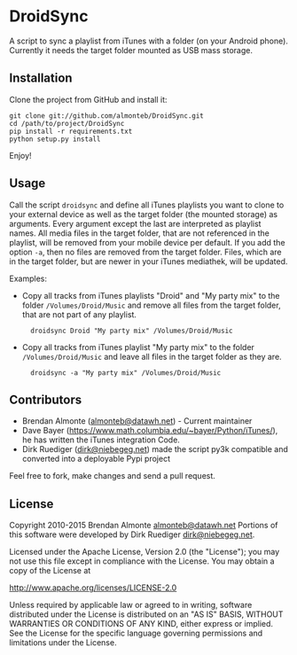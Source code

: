 # DroidSync

A script to sync a playlist from iTunes with a folder (on your Android phone).
Currently it needs the target folder mounted as USB mass storage.

## Installation

Clone the project from GitHub and install it:

    git clone git://github.com/almonteb/DroidSync.git
    cd /path/to/project/DroidSync
    pip install -r requirements.txt
    python setup.py install

Enjoy!

## Usage

Call the script `droidsync` and define all iTunes playlists you want to clone
to your external device as well as the target folder (the mounted storage) as
arguments. Every argument except the last are interpreted as playlist names.
All media files in the target folder, that are not referenced in the playlist,
will be removed from your mobile device per default. If you add the option `-a`,
then no files are removed from the target folder.
Files, which are in the target folder, but are newer in your iTunes mediathek,
will be updated.

Examples:

- Copy all tracks from iTunes playlists "Droid" and "My party mix" to the folder
  `/Volumes/Droid/Music` and remove all files from the target folder, that are
  not part of any playlist.

        droidsync Droid "My party mix" /Volumes/Droid/Music

- Copy all tracks from iTunes playlist "My party mix" to the folder
  `/Volumes/Droid/Music` and leave all files in the target folder as they are.

        droidsync -a "My party mix" /Volumes/Droid/Music

## Contributors

- Brendan Almonte (almonteb@datawh.net) - Current maintainer
- Dave Bayer (https://www.math.columbia.edu/~bayer/Python/iTunes/),
  he has written the iTunes integration Code.
- Dirk Ruediger (dirk@niebegeg.net) made the script py3k compatible and
  converted into a deployable Pypi project

Feel free to fork, make changes and send a pull request.

## License

Copyright 2010-2015 Brendan Almonte <almonteb@datawh.net>
Portions of this software were developed by Dirk Ruediger <dirk@niebegeg.net>.

Licensed under the Apache License, Version 2.0 (the "License");
you may not use this file except in compliance with the License.
You may obtain a copy of the License at

   http://www.apache.org/licenses/LICENSE-2.0

Unless required by applicable law or agreed to in writing, software
distributed under the License is distributed on an "AS IS" BASIS,
WITHOUT WARRANTIES OR CONDITIONS OF ANY KIND, either express or implied.
See the License for the specific language governing permissions and
limitations under the License.
